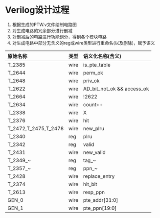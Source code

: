 # Verilog设计过程
1. 根据生成的PTW.v文件绘制电路图
2. 对生成电路的冗余部分进行删减
3. 对删减后的电路进行功能划分，得到各个模块电路
4. 对生成电路中部分无含义的reg或wire类型进行重命名(以及删除)，赋予语义

|原始名称|类型|语义化名称(含义)|
|:---|:---|:---| 
|T_2385|wire|is_pte_table|
|T_2644|wire|perm_ok|
|T_2648|wire|priv_ok|
|T_2622|wire|AD_bit_not_ok && access_ok|
|T_2664|wire|!2622|
|T_2634|wire|count++|
|T_2338|wire|X|
|T_2376|wire|hit|
|T_2472,T_2475,T_2478|wire|new_plru|
|T_2340|reg|plru|
|T_2342|reg|valid|
|T_2431|wire|new_valid|
|T_2349_~|reg|tag_~|
|T_2357_~|reg|ppn_~|
|T_2428|wire|replace_entry|
|T_2374|wire|hit_bit|
|T_2613|wire|resp_ppn|
|GEN_0|wire|pte_addr[31:0]|
|GEN_1|wire|pte_ppn[19:0]|


    

